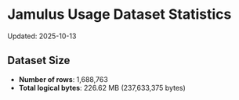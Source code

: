 # Jamulus Usage Dataset Statistics

Updated: 2025-10-13

## Dataset Size
- **Number of rows**: 1,688,763
- **Total logical bytes**: 226.62 MB (237,633,375 bytes)
